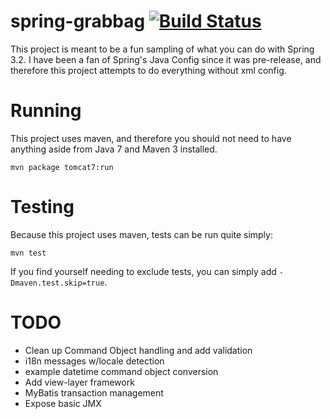 # spring-grabbag [![Build Status](https://travis-ci.org/LanyonM/spring-grabbag.png?branch=master)](https://travis-ci.org/LanyonM/spring-grabbag)
This project is meant to be a fun sampling of what you can do with Spring 3.2.  I have been a fan of Spring's Java Config since it was pre-release, and therefore this project attempts to do everything without xml config.

# Running
This project uses maven, and therefore you should not need to have anything aside from Java 7 and Maven 3 installed.

    mvn package tomcat7:run

# Testing
Because this project uses maven, tests can be run quite simply:

    mvn test

If you find yourself needing to exclude tests, you can simply add ``-Dmaven.test.skip=true``.

# TODO

* Clean up Command Object handling and add validation
* i18n messages w/locale detection
* example datetime command object conversion
* Add view-layer framework
* MyBatis transaction management
* Expose basic JMX

